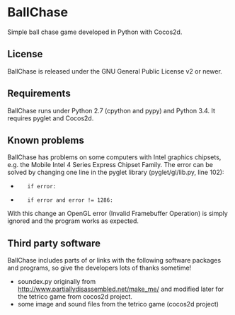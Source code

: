 # BallChase
Simple ball chase game developed in Python with Cocos2d.

## License
BallChase is released under the GNU General Public License v2 or newer.

## Requirements
BallChase runs under Python 2.7 (cpython and pypy) and Python 3.4. It requires
pyglet and Cocos2d.

## Known problems
BallChase has problems on some computers with Intel graphics chipsets, e.g.
the Mobile Intel 4 Series Express Chipset Family. The error can be solved by
changing one line in the pyglet library (pyglet/gl/lib.py, line 102):

-        if error:
+        if error and error != 1286:

With this change an OpenGL error (Invalid Framebuffer Operation) is simply
ignored and the program works as expected.

## Third party software
BallChase includes parts of or links with the following software packages and 
programs, so give the developers lots of thanks sometime! 

* soundex.py originally from http://www.partiallydisassembled.net/make_me/ and
  modified later for the tetrico game from cocos2d project.
* some image and sound files from the tetrico game (cocos2d project)

